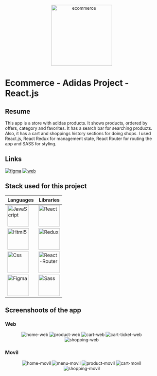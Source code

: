 <p align="center" width="100%">
  <img src="./src/assets/readme/image.jpg" alt="ecommerce" width="200px" heigth="200px" />
</p>


# Ecommerce - Adidas Project - React.js

## Resume

This app is a store with adidas products. It shows products, ordered by offers, category and favorites. It has a search bar for searching products. Also, it has a cart and shoppings history sections for doing shops. I used React.js, React Redux for management state, React Router for routing the app and SASS for styling.

## Links

<p align="center" width="100%">

  [![figma](./src/assets/readme/figma_btn.svg)](https://www.figma.com/file/7FXw8FVdQSRDUDcv4XqmRa/Frontend-design-Adidas-Project?node-id=213%3A2/)   [![web](./src/assets/readme/web_btn.svg)](https://andres-webdev.github.io/adidas-store-frontend/)
</p>

## Stack used for this project

| Languages  | Libraries |
| ------ | ------ |
| <img src="./src/assets/readme/javascript.png" alt="JavaScript" width="70px" heigth="70px" />  | <img src="./src/assets/readme/react.png" alt="React" width="70px" heigth="70px" />  |
| <img src="./src/assets/readme/html.png" alt="Html5" width="70px" heigth="70px" />  | <img src="./src/assets/readme/redux.png" alt="Redux" width="70px" heigth="70px" />  |
| <img src="./src/assets/readme/css.png" alt="Css" width="70px" heigth="70px" />  | <img src="./src/assets/readme/react-router.png" alt="React-Router" width="70px" heigth="70px" />  |
| <img src="./src/assets/readme/figma.png" alt="Figma" width="70px" heigth="70px" />  | <img src="./src/assets/readme/sass.png" alt="Sass" width="70px" heigth="70px" />  |


## Screenshoots of the app

### Web

<p align="center" width="100%">
  <img src="./src/assets/readme/home-web.png" alt="home-web" />
  
  <img src="./src/assets/readme/product-web.png" alt="product-web" />
  
  <img src="./src/assets/readme/cart-web.png" alt="cart-web" />
  
  <img src="./src/assets/readme/cart-ticket-web.png" alt="cart-ticket-web" />
  
  <img src="./src/assets/readme/shoppings-web.png" alt="shopping-web" />
</p>

### Movil

<p align="center" width="100%">
  <img src="./src/assets/readme/home-movil.png" alt="home-movil" />
  <img src="./src/assets/readme/menu-movil.png" alt="menu-movil" />
  <img src="./src/assets/readme/product-movil.png" alt="product-movil" />
  <img src="./src/assets/readme/cart-movil.png" alt="cart-movil" />
  <img src="./src/assets/readme/shoppings-movil.png" alt="shopping-movil" />
</p>
